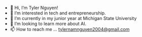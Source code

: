 - 👋 Hi, I’m Tyler Nguyen!
- 👀 I’m interested in tech and entrepreneurship.
- 🌱 I’m currently in my junior year at Michigan State University
- 💞️ I’m looking to learn more about AI.
- 📫 How to reach me ... tylernamnguyen2004@gmail.com

<!---
TylerCSE/TylerCSE is a ✨ special ✨ repository because its `README.md` (this file) appears on your GitHub profile.
You can click the Preview link to take a look at your changes.
--->
